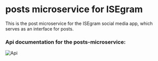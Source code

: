 # posts microservice for ISEgram
This is the post microservice for the ISEgram social media app, which serves as an interface for posts.

### Api documentation for the posts-microservice:
![Api](https://github.com/user-attachments/assets/2136d2b3-e810-4315-9550-a6997cc72673)
